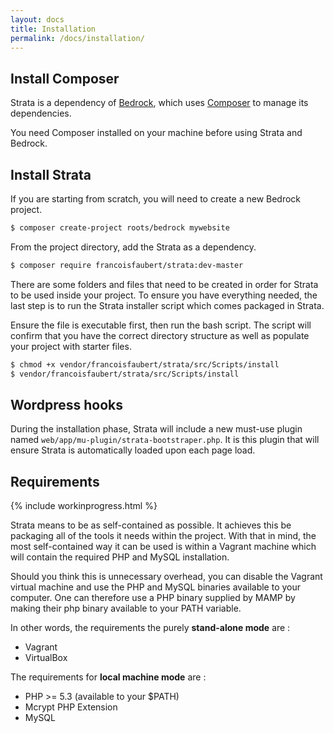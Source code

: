 ```yaml
---
layout: docs
title: Installation
permalink: /docs/installation/
---
```


## Install Composer

Strata is a dependency of [Bedrock](https://roots.io/bedrock/), which uses [Composer](http://getcomposer.org/) to manage its dependencies.

You need Composer installed on your machine before using Strata and Bedrock.

## Install Strata

If you are starting from scratch, you will need to create a new Bedrock project.

~~~ bash
$ composer create-project roots/bedrock mywebsite
~~~

From the project directory, add the Strata as a dependency.

~~~ bash
$ composer require francoisfaubert/strata:dev-master
~~~

There are some folders and files that need to be created in order for Strata to be used inside your project. To ensure you have everything needed, the last step is to run the Strata installer script which comes packaged in Strata.

Ensure the file is executable first, then run the bash script. The script will confirm that you have the correct directory structure as well as populate your project with starter files.

~~~ bash
$ chmod +x vendor/francoisfaubert/strata/src/Scripts/install
$ vendor/francoisfaubert/strata/src/Scripts/install
~~~

## Wordpress hooks

During the installation phase, Strata will include a new must-use plugin named `web/app/mu-plugin/strata-bootstraper.php`. It is this plugin that will ensure Strata is automatically loaded upon each page load.

## Requirements

{% include workinprogress.html %}

Strata means to be as self-contained as possible. It achieves this be packaging all of the tools it needs within the project. With that in mind, the most self-contained way it can be used is within a Vagrant machine which will contain the required PHP and MySQL installation.

Should you think this is unnecessary overhead, you can disable the Vagrant virtual machine and use the PHP and MySQL binaries available to your computer. One can therefore use a PHP binary supplied by MAMP by making their php binary available to your PATH variable.

In other words, the requirements the purely **stand-alone mode** are :

 - Vagrant
 - VirtualBox

The requirements for **local machine mode** are :

 - PHP >= 5.3 (available to your $PATH)
 - Mcrypt PHP Extension
 - MySQL

